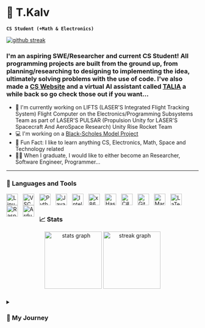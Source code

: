 # 🚀 T.Kalv
**`CS Student (+Math & Electronics)`**

[![github streak][1]][1]


### I'm an aspiring SWE/Researcher and current CS Student! All programming projects are built from the ground up, from planning/researching to designing to implementing the idea, ultimately solving problems with the use of code. I've also made a [CS Website] and a virtual AI assistant called [TALIA] a while back so go check those out if you want...
- 🚀 I'm currently working on LIFTS (LASER'S Integrated Flight Tracking System) Flight Computer on the Electronics/Programming Subsystems Team as part of LASER'S PULSAR (Propulsion Unity for LASER'S Spacecraft And AeroSpace Research) Unity Rise Rocket Team
- 💻 I'm working on a [Black-Scholes Model Project]
- 🧠 Fun Fact: I like to learn anything CS, Electronics, Math, Space and Technology related
- 👨‍🎓 When I graduate, I would like to either become an Researcher, Software Engineer, Programmer...

--- 

### 🧰 Languages and Tools

<img align="left" alt="Linux" width="30px" style="padding-right:10px;" src="https://cdn.jsdelivr.net/gh/devicons/devicon/icons/linux/linux-original.svg" />
<img align="left" alt="VSCode" width="30px" style="padding-right:10px;" src="https://cdn.jsdelivr.net/gh/devicons/devicon/icons/vscode/vscode-original.svg" />
<img align="left" alt="Python" width="30px" style="padding-right:10px;" src="https://cdn.jsdelivr.net/gh/devicons/devicon/icons/python/python-original.svg" />
<img align="left" alt="Java" width="30px" style="padding-right:10px;" src="https://cdn.jsdelivr.net/gh/devicons/devicon/icons/java/java-original.svg" />
<img align="left" alt="Intel" width="30px" style="padding-right:10px;" src="https://upload.wikimedia.org/wikipedia/commons/thumb/0/0e/Intel_logo_%282020%2C_light_blue%29.svg/640px-Intel_logo_%282020%2C_light_blue%29.svg.png" />
<img align="left" alt="x86 Assembly" width="30px" style="padding-right:10px;" src="https://upload.wikimedia.org/wikipedia/commons/6/66/X86.png" />
<img align="left" alt="Haskell" width="30px" style="padding-right:10px;" src="https://cdn.jsdelivr.net/gh/devicons/devicon/icons/haskell/haskell-original.svg" />
<img align="left" alt="C#" width="30px" style="padding-right:10px;" src="https://cdn.jsdelivr.net/gh/devicons/devicon/icons/csharp/csharp-original.svg" />
<img align="left" alt="Git" width="30px" style="padding-right:10px;" src="https://cdn.jsdelivr.net/gh/devicons/devicon/icons/git/git-original.svg" />
<img align="left" alt="Markdown" width="30px" style="padding-right:10px;" src="https://cdn.jsdelivr.net/gh/devicons/devicon/icons/markdown/markdown-original.svg" />
<img align="left" alt="LaTex" width="30px" style="padding-right:10px;" src="https://cdn.jsdelivr.net/gh/devicons/devicon/icons/latex/latex-original.svg" />
<img align="left" alt="Raspberry Pi" width="30px" style="padding-right:10px;" src="https://cdn.jsdelivr.net/gh/devicons/devicon/icons/raspberrypi/raspberrypi-original.svg" />
<img align="left" alt="Ardunio" width="30px" style="padding-right:10px;" src="https://cdn.jsdelivr.net/gh/devicons/devicon/icons/arduino/arduino-original.svg" />
<br />

#


### 📈 Stats
<div align="center">
  <img src="https://github-readme-stats.vercel.app/api?username=T-Kalv&hide_title=false&hide_rank=false&show_icons=true&include_all_commits=false&count_private=true&disable_animations=false&theme=github_dark&locale=en&hide_border=false&order=1" height="150" alt="stats graph"  />
  <img src="https://streak-stats.demolab.com?user=T-Kalv&locale=en&mode=daily&theme=github_dark&hide_border=false&border_radius=5&order=3" height="150" alt="streak graph"  />

</div>

###

<details>

 <summary><h3>🌱 My Journey</h3></summary>
 
 *I dunno what to put here other than the fact I'm still on my Computer Science journey :/

[1]: https://custom-icon-badges.demolab.com/badge/dynamic/json?logo=fire&logoColor=fff&color=orange&label=github%20streak&query=%24.currentStreak.length&suffix=%20days&url=https%3A%2F%2Fstreak-stats.demolab.com%2F%3Fuser%3DT-Kalv%26type%3Djson
[CS Website]: https://mastercsonline.w3spaces.com/
[TALIA]: https://github.com/T-Kalv/Tasp-Talia-
[Black-Scholes Model Project]: https://black-scholes-option-model.streamlit.app/

